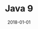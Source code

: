 ---
title: Java 9
linktitle: Java 9
date: 2018-01-01
publishdate: 2000-01-01
toc: true
categories: ["java", "java9"]
tags: ["java", "java9"]
---